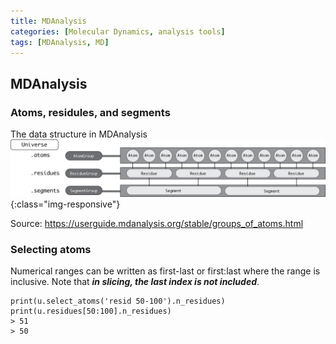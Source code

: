 ```yaml
---
title: MDAnalysis
categories: [Molecular Dynamics, analysis tools]
tags: [MDAnalysis, MD]
---
```


## MDAnalysis

### Atoms, residules, and segments

The data structure in MDAnalysis
![Atoms and atom groups](/img/md/group_atoms.png){:class="img-responsive"}

Source: https://userguide.mdanalysis.org/stable/groups_of_atoms.html

### Selecting atoms
Numerical ranges can be written as first-last or first:last where the range is inclusive. Note that ***in slicing, the last index is not included***.


```console
print(u.select_atoms('resid 50-100').n_residues)
print(u.residues[50:100].n_residues)
> 51
> 50
```
